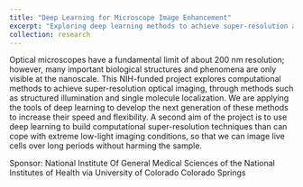 ```yaml
---
title: "Deep Learning for Microscope Image Enhancement"
excerpt: "Exploring deep learning methods to achieve super-resolution and extreme low-light optical imaging<br/><img src='/images/yfp3-crop.png'>"
collection: research
---
```


Optical microscopes have a fundamental limit of about 200 nm resolution; however, many important biological structures and phenomena are only visible at the nanoscale.  This NIH-funded project explores computational methods to achieve super-resolution optical imaging, through methods such as structured illumination and single molecule localization.  We are applying the tools of deep learning to develop the next generation of these methods to increase their speed and flexibility.   A second aim of the project is to use deep learning to build computational super-resolution techniques than can cope with extreme low-light imaging conditions, so that we can image live cells over long periods without harming the sample. 

Sponsor: National Institute Of General Medical Sciences of the National Institutes of Health via University of Colorado Colorado Springs
